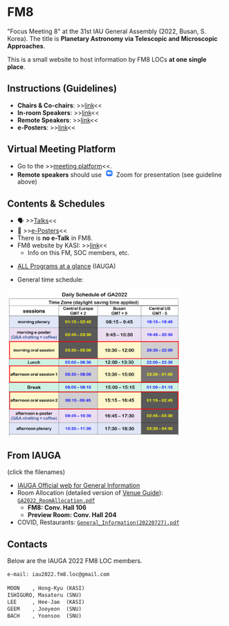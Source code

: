 # FM8
"Focus Meeting 8" at the 31st IAU General Assembly (2022, Busan, S. Korea). The title is **Planetary Astronomy via Telescopic and Microscopic Approaches**.

This is a small website to host information by FM8 LOCs **at one single place**. 


## Instructions (Guidelines)
* **Chairs & Co-chairs**: >>[link](instructions_to_chairs.md)<<
* **In-room Speakers**: >>[link](instructions_to_inroom.md)<<
* **Remote Speakers**: >>[link](instructions_to_remote.md)<<
* **e-Posters**: >>[link](instructions_to_eposter.md)<<

## Virtual Meeting Platform
* Go to the >>[meeting platform](https://virtual.iauga2022.org/enter.asp)<<.
* **Remote speakers** should use <img src="imgs/Zoom-icon.png" width="30"/>Zoom for presentation (see guideline above)

## Contents & Schedules
- 🗣 >>[Talks](https://docs.google.com/spreadsheets/d/1SBi9pDeAfjOlQAgSWItndRrmCDKO2Hq4w867UzjnoLs/edit?usp=sharing)<<
- 📜 >>[e-Posters](https://docs.google.com/spreadsheets/d/19wTkitOYZKLuY27WhNHv6kSKkr_jcNtPZO_r6xfRgCA/edit?usp=sharing)<<
- There is **no e-Talk** in FM8.
- FM8 website by KASI: >>[link](https://iau2021fm8.kasi.re.kr/)<<
    - Info on this FM, SOC members, etc.

* [ALL Programs at a glance](https://www.iauga2022.org/program/program_01.asp?sMenu=abo1) (IAUGA)

* General time schedule: 

<img src="iauga_docs/DailySchedule.png" width="400"/>

## From IAUGA
(click the filenames)
* [IAUGA Official web for General Information](https://www.iauga2022.org/)
* Room Allocation (detailed version of [Venue Guide](http://www.iauga2022.org/about/about_06.asp?sMenu=abo6)): [``GA2022_RoomAllocation.pdf``](iauga_docs/GA2022_RoomAllocation.pdf)
    - **FM8: Conv. Hall 106** 
    - **Preview Room: Conv. Hall 204**
* COVID, Restaurants: [``General_Information(20220727).pdf``](iauga_docs/General_Information(20220727).pdf)



## Contacts
Below are the IAUGA 2022 FM8 LOC members. 

    e-mail: iau2022.fm8.loc@gmail.com
    
    MOON    , Hong-Kyu (KASI)
    ISHIGURO, Masateru (SNU) 
    LEE     , Hee-Jae  (KASI)
    GEEM    , Jooyeon  (SNU) 
    BACH    , Yoonsoo  (SNU) 

